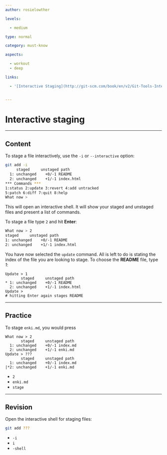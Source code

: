 ```yaml
---
author: rosielowther

levels:

  - medium

type: normal

category: must-know

aspects:

  - workout
  - deep

links:

  - '[Interactive Staging](http://git-scm.com/book/en/v2/Git-Tools-Interactive-Staging){documentation}'


---
```


# Interactive staging

---
## Content

To stage a file interactively, use the `-i` or `--interactive` option:
```bash
git add -i
     staged     unstaged path
  1: unchanged    +0/-1 README
  2: unchanged    +1/-1 index.html
*** Commands ***
1:status 2:update 3:revert 4:add untracked
5:patch 6:diff 7:quit 8:help
What now >
```
This will open an interactive shell. It will show your staged and unstaged files and present a list of commands.

To stage a file type `2` and hit **Enter**:
```bash
What now > 2
staged     unstaged path
1: unchanged    +0/-1 README
2: unchanged    +1/-1 index.html
```
You have now selected the `update` command. All is left to do is stating the index of the file you are looking to stage. To choose the **README** file, type *1*:
```
Update > 1
       staged     unstaged path
* 1: unchanged    +0/-1 README
  2: unchanged    +1/-1 index.html
Update >
# hitting Enter again stages README
```

---
## Practice

To stage `enki.md`, you would press
```
What now > 2
       staged     unstaged path
  1: unchanged    +0/-1 index.md
  2: unchanged    +1/-1 enki.md
Update > ???
       staged     unstaged path
  1: unchanged    +0/-1 index.md
|*2: unchanged    +1/-1 enki.md
```

* `2`
* `enki.md`
* `stage`

---
## Revision

Open the interactive shell for staging files:
```bash
git add ???
```

* `-i`
* `i`
* `-shell`

 
 
